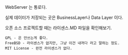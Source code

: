 WebServer 는 통로다. 

실제 데이터가 저장되는 곳은 BusinessLayer나  Data Layer 이다.

오픈 소스
프로젝트할 때는 라이센스.MD 파일을 확인해보기.

```
GPL - 은 안쓰는게 좋다.
FreeBSD - 라이센스가 없지만, 그냥 이건 내꺼다 라고 말하는 정도.
MIT License - 완전 라이센스가 없다. 
```
